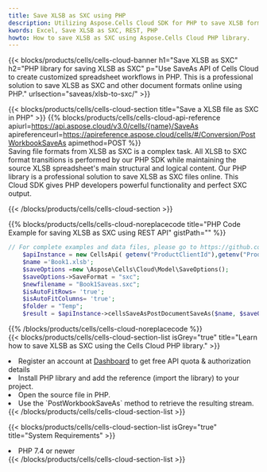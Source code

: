 ```yaml
---
title: Save XLSB as SXC using PHP 
description: Utilizing Aspose.Cells Cloud SDK for PHP to save XLSB format file as SXC format file. 
kwords: Excel, Save XLSB as SXC, REST, PHP
howto: How to save XLSB as SXC using Aspose.Cells Cloud PHP library.
---
```



{{< blocks/products/cells/cells-cloud-banner h1="Save XLSB as SXC" h2="PHP library for saving XLSB as SXC" p="Use SaveAs API of Cells Cloud to create customized spreadsheet workflows in PHP. This is a professional solution to save XLSB as SXC and other document formats online using PHP." urlsection="saveas/xlsb-to-sxc/" >}}

{{< blocks/products/cells/cells-cloud-section  title="Save a XLSB file as SXC in PHP" >}}
{{% blocks/products/cells/cells-cloud-api-reference  apiurl=https://api.aspose.cloud/v3.0/cells/{name}/SaveAs  apireferenceurl=https://apireference.aspose.cloud/cells/#/Conversion/PostWorkbookSaveAs  apimethod=POST %}}
<br/>
Saving file formats from XLSB as SXC is a complex task. All XLSB to SXC format transitions is performed by our PHP SDK while maintaining the source XLSB spreadsheet's main structural and logical content. Our PHP library is a professional solution to save XLSB as SXC files online. This Cloud SDK gives PHP developers powerful functionality and perfect SXC output.

{{< /blocks/products/cells/cells-cloud-section >}}

{{% blocks/products/cells/cells-cloud-noreplacecode title="PHP Code Example for saving XLSB as SXC using REST API" gistPath="" %}}
  
```php
// For complete examples and data files, please go to https://github.com/aspose-cells-cloud/aspose-cells-cloud-php/
    $apiInstance = new CellsApi( getenv("ProductClientId"),getenv("ProductClientSecret") );
    $name ='Book1.xlsb';
    $saveOptions =new \Aspose\Cells\Cloud\Model\SaveOptions();
    $saveOptions->SaveFormat = "sxc";
    $newfilename = "Book1Saveas.sxc";
    $isAutoFitRows= 'true';
    $isAutoFitColumns= 'true';
    $folder = "Temp";
    $result = $apiInstance->cellsSaveAsPostDocumentSaveAs($name, $saveOptions, $newfilename,$isAutoFitRows, $isAutoFitColumns, $folder);
```
  
{{% /blocks/products/cells/cells-cloud-noreplacecode  %}}
<br/>
{{< blocks/products/cells/cells-cloud-section-list isGrey="true"  title="Learn how to save XLSB as SXC using the Cells Cloud PHP library." >}}
<li>Register an account at <a href="https://dashboard.aspose.cloud/">Dashboard</a> to get free API quota & authorization details</li>
<li>Install PHP library and add the reference (import the library) to your project.</li>
<li>Open the source file in PHP.</li>
<li>Use the `PostWorkbookSaveAs` method to retrieve the resulting stream.</li>
{{< /blocks/products/cells/cells-cloud-section-list >}}

{{< blocks/products/cells/cells-cloud-section-list isGrey="true"  title="System Requirements" >}}
<li>PHP 7.4 or newer</li>
{{< /blocks/products/cells/cells-cloud-section-list >}}
